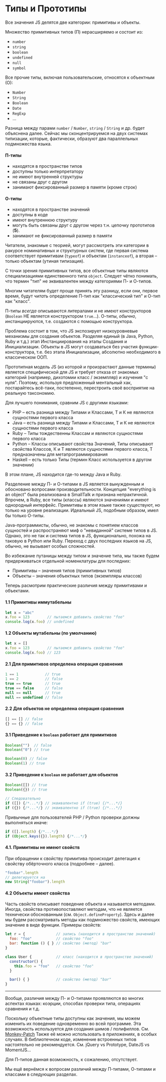 # Типы и Прототипы

Все значения JS делятся две категории: примитивы и объекты.

Множество примитивных типов (П) нерасширяемо и состоит из:

* `number`
* `string`
* `boolean`
* `undefined`
* `null`
* `symbol`

Все прочие типы, включая пользовательские, относятся к объектным (О):

* `Number`
* `String`
* `Boolean`
* `Date`
* `RegExp`
* ...

Разница между парами `number` / `Number`, `string` / `String` и др. будет объяснена далее.
Сейчас мы сконцентрируемся на двух системах типизации, которые, фактически, образуют два параллельных подмножества языка.

#### П-типы

* находятся в пространстве типов
* доступны только интерпретатору
* не имеют внутренней структуры
* не связаны друг с другом
* занимают фиксированный размер в памяти (кроме строк)

#### О-типы

* находятся в пространстве значений
* доступны в коде
* имеют внутреннюю структуру
* могуть быть связаны друг с другом через т.н. цепочку прототипов (**5**).
* занимают не фиксированный размер в памяти

Читатели, знакомые с теорией, могут рассмотреть эти категории в ракурсе номинативных
и структурных систем, где первая система соответствует примитивам (`typeof`) и объектам (`instanceof`),
а вторая – только объектам (утиная типизация).

С точки зрения примитивных типов, все объектные типы являются специализациями единственного типа `object`.
Следует чётко понимать, что термин "тип" не эквивалентен между категориями П- и О-типов.

Многим читателям будет проще принять эту разницу, если они, первое время, будут *читать* определение
П-тип как "классический тип" и О-тип как "класс".

П-типы *всегда* описываются литералами и не имеют конструкторов (`Boolean` НЕ является конструктором `true`...).
О-типы, *обычно*, инстанциируются, т.е. создаются с помощью конструктора.

Проблема состоит в том, что JS экспозирует низкоуровневые механизмы для создания объектов.
Разделяя единый (в Java, Python, Ruby и т.д.) этап Инстанциирования на этапы Создания и Инициализации.
Объекты в JS могут создаваться без участия функции-конструктора, т.е. без этапа Инициализации,
абсолютно необходимого в классическом ООП.

Прототипная модель JS (из которой и произрастают данные термины) является специфической для JS
и требует отказа от знакомых категорий (например, дихотомии класс / экземпляр) и изучения "с нуля".
Поэтому, используя предложенный ментальный хак, постарайтесь всё-таки, постепенно,
перестроить своё восприятие на реальную таксономию.

Для лучшего понимания, сравним JS с другими языками:

* PHP – есть разница между Типами и Классами, Т и К не являются сущностями первого класса
* Java – есть разница между Типами и Классами, Т и К не являются сущностями первого класса
* Ruby – Типы тождественны Классам и являются сущностями первого класса
* Python – Классы описывают свойства Значений, Типы описывают свойства Классов, К и Т являются
сущностями первого класса, Т предназначены для метапрограммирования
* Haskell – есть только Типы (термин Класс используется в другом значении)

В этом плане, JS находится где-то между Java и Ruby.

Разделение между П- и О-типами в JS является вынужденным и обосновано вопросами производительности.
Концепция "everything is an object" была реализована в SmallTalk и признана непрактичной.
Впрочем, в Ruby, все типы (классы) являются значениями и имеют однородный интерфейс. Примитивы
в этом языке также существуют, но только на уровне реализации. Идеальный JS, подобным образом, имел бы только О-типы.

Java-программисты, обычно, не знакомы с понятием классов сущностей и распространяют миф о "невиданной" системе типов в JS.
Однако, это не так и система типов в JS, функционально, похожа на таковую в Python или Ruby.
Переход с двух последних языков на JS, обычно, не вызывает особых сложностей.

Во избежание путаницы между типом и значение типа, мы также будем придерживаться отдельной номенклатуры
для последних:

* Примитивы – значения типов (примитивных типов)
* Объекты – значения объектных типов (экземпляры классов)

Теперь расмотрим практические различия между примитивами и объектами.

#### 1.1 Примитивы иммутабельны

```js
let x = "abc"
x.foo = 123        // пытаемся добавить свойство "foo"
console.log(x.foo) // undefined
```

#### 1.2 Объекты мутабельны (по умолчанию)

```js
let x = []
x.foo = 123        // пытаемся добавить свойство "foo"
console.log(x.foo) // 123
```

#### 2.1 Для примитивов определена операция сравнения

```js
1 == 1            // true
1 == 2            // false
true == true      // true
true == false     // false
null == null      // true
null == undefined // false
```

#### 2.2 Для объектов не определена операция сравнения

```js
[] == [] // false
{} == {} // false
```

#### 3.1 Приведение к `boolean` работает для примитивов

```js
Boolean("")  // false
Boolean("0") // true

Boolean(0) // false
Boolean(1) // true
```

#### 3.2 Приведение к `boolean` не работает для объектов

```js
Boolean([]) // true
Boolean({}) // true

// Следовательно
if ([]) {/*...*/} // эквивалентно if (true) {/*...*/}
if ({}) {/*...*/} // эквивалентно if (true) {/*...*/}
```

Привычные для пользователей PHP / Python проверки должны выполняться иначе:

```js
if ([].length) {/*...*/}
if (Object.keys({}).length) {/*...*/}
```

#### 4.1. Примитивы не имеют свойств

При обращении к свойству примитива происходит делегация к свойству обёрточного класса (подробнее – далее).

```js
"foobar".length
// делегируется на
new String("foobar").length
```

#### 4.2 Объекты имеют свойства

Часть свойств описывает поведение объекта и называется методами.
Иногда, свойства противопоставляют методам, что не является технически обоснованным (см. `Object.defineProperty`).
Здесь и далее мы будем рассматривать методы как подмножество свойств, имеющих значение в виде функции.
Примеры свойств:

```js
let r = {              // запись (находится в пространстве значений)
  foo: "foo"           // свойство "foo"
  bar: function () { } // свойство (метод) "bar"
}

class User {           // класс (находится в пространстве значений)
  constructor() {
    this.foo = "foo"   // свойство "foo"
  }

  bar() { }            // свойство (метод) "bar"
}
```

---

Вообще, различия между П- и О-типами проявляются во многих аспектах языках: коэрции,
способах проверки типа, операциях сравнения и т.д.

Поскольку объектные типы доступны как значения, мы можем изменить их поведение одновременно во всей программе.
Эта возможность используется для создания шимов / полифиллов. См. [Monkey-Patch](https://en.wikipedia.org/wiki/Monkey_patch)
Также её можно использовать в приложениях, в особых случаях. В библиотечном коде, изменение встроенных типов настоятельно не рекомендуется.
См. jQuery vs Prototype, DateJS vs MomentJS...

Для П-типов данная возможность, к сожалению, отсутствует.

Мы ещё вернёмся к вопросам различий между П-типами, О-типами и классами в следующих разделах.
